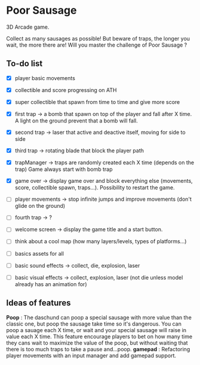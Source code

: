 # Poor Sausage
3D Arcade game.

Collect as many sausages as possible! But beware of traps, the longer you wait, the more there are! Will you master the challenge of Poor Sausage ?

## To-do list
- [x] player basic movements
- [x] collectible and score progressing on ATH
- [X] super collectible that spawn from time to time and give more score
- [x] first trap -> a bomb that spawn on top of the player and fall after X time. A light on the ground prevent that a bomb will fall.
- [x] second trap -> laser that active and deactive itself, moving for side to side
- [x] third trap -> rotating blade that block the player path
- [x] trapManager -> traps are randomly created each X time (depends on the trap) Game always start with bomb trap
- [x] game over -> display game over and block everything else (movements, score, collectible spawn, traps...). Possibility to restart the game.
 

- [ ] player movements -> stop infinite jumps and improve movements (don't glide on the ground)
- [ ] fourth trap -> ?
- [ ] welcome screen -> display the game title and a start button.
- [ ] think about a cool map (how many layers/levels, types of platforms...)
- [ ] basics assets for all
- [ ] basic sound effects -> collect, die, explosion, laser
- [ ] basic visual effects -> collect, explosion, laser (not die unless model already has an animation for)


## Ideas of features
**Poop** : The daschund can poop a special sausage with more value than the classic one, but poop the sausage take time so it's dangerous. You can poop a sauage each X time, or wait and your special sausage will raise in value each X time. This feature encourage players to bet on how many time they cans wait to maximize the value of the poop, but without waiting that there is too much traps to take a pause and...poop.
**gamepad** : Refactoring player movements with an input manager and add gamepad support.

